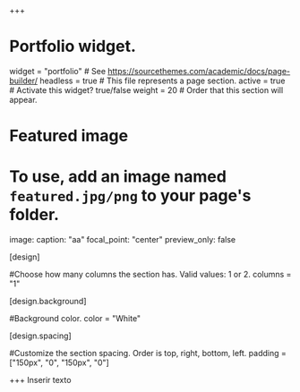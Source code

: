 +++
# Portfolio widget.
widget = "portfolio"  # See https://sourcethemes.com/academic/docs/page-builder/
headless = true  # This file represents a page section.
active = true  # Activate this widget? true/false
weight = 20  # Order that this section will appear.

# Featured image
# To use, add an image named `featured.jpg/png` to your page's folder. 
image:
  caption: "aa"
  focal_point: "center"
  preview_only: false


[design]

#Choose how many columns the section has. Valid values: 1 or 2.
columns = "1"

 
  
[design.background]

#Background color.
color = "White"


[design.spacing]

#Customize the section spacing. Order is top, right, bottom, left.
padding = ["150px", "0", "150px", "0"]

+++
Inserir texto
